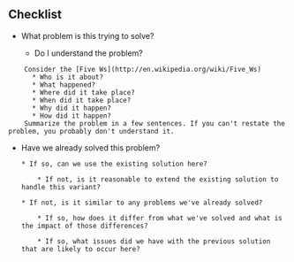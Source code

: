 ## Checklist
* What problem is this trying to solve? 

  * Do I understand the problem? 
```
    Consider the [Five Ws](http://en.wikipedia.org/wiki/Five_Ws)
      * Who is it about?
      * What happened?
      * Where did it take place?
      * When did it take place?
      * Why did it happen?
      * How did it happen?
    Summarize the problem in a few sentences. If you can't restate the problem, you probably don't understand it.
```
  * Have we already solved this problem?

		* If so, can we use the existing solution here?

			* If not, is it reasonable to extend the existing solution to handle this variant?

		* If not, is it similar to any problems we've already solved?

			* If so, how does it differ from what we've solved and what is the impact of those differences?

			* If so, what issues did we have with the previous solution that are likely to occur here?
